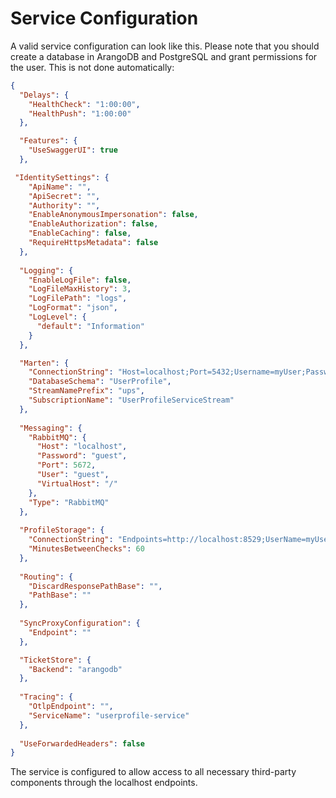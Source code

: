 # Service Configuration

A valid service configuration can look like this. Please note that you should create a database in ArangoDB and PostgreSQL and grant permissions for the user. This is not done automatically:

```json
{
  "Delays": {
    "HealthCheck": "1:00:00",
    "HealthPush": "1:00:00"
  },

  "Features": {
    "UseSwaggerUI": true
  },

 "IdentitySettings": {
    "ApiName": "",
    "ApiSecret": "",
    "Authority": "",
    "EnableAnonymousImpersonation": false,
    "EnableAuthorization": false,
    "EnableCaching": false,
    "RequireHttpsMetadata": false
  },
  
  "Logging": {
    "EnableLogFile": false,
    "LogFileMaxHistory": 3,
    "LogFilePath": "logs",
    "LogFormat": "json",
    "LogLevel": {
      "default": "Information"
    }
  },

  "Marten": {
    "ConnectionString": "Host=localhost;Port=5432;Username=myUser;Password=myPassword;Database=UserProfileService",
    "DatabaseSchema": "UserProfile",
    "StreamNamePrefix": "ups",
    "SubscriptionName": "UserProfileServiceStream"
  },
  
  "Messaging": {
    "RabbitMQ": {
      "Host": "localhost",
      "Password": "guest",
      "Port": 5672,
      "User": "guest",
      "VirtualHost": "/"
    },
    "Type": "RabbitMQ"
  },
  
  "ProfileStorage": {
    "ConnectionString": "Endpoints=http://localhost:8529;UserName=myUser;Password=myPassword;database=UserProfileService",
    "MinutesBetweenChecks": 60
  },
  
  "Routing": {
    "DiscardResponsePathBase": "",
    "PathBase": ""
  },
 
  "SyncProxyConfiguration": {
    "Endpoint": ""
  },

  "TicketStore": {
    "Backend": "arangodb"
  },
  
  "Tracing": {
    "OtlpEndpoint": "",
    "ServiceName": "userprofile-service"
  },
  
  "UseForwardedHeaders": false
}
```

The service is configured to allow access to all necessary third-party components through the localhost endpoints.
